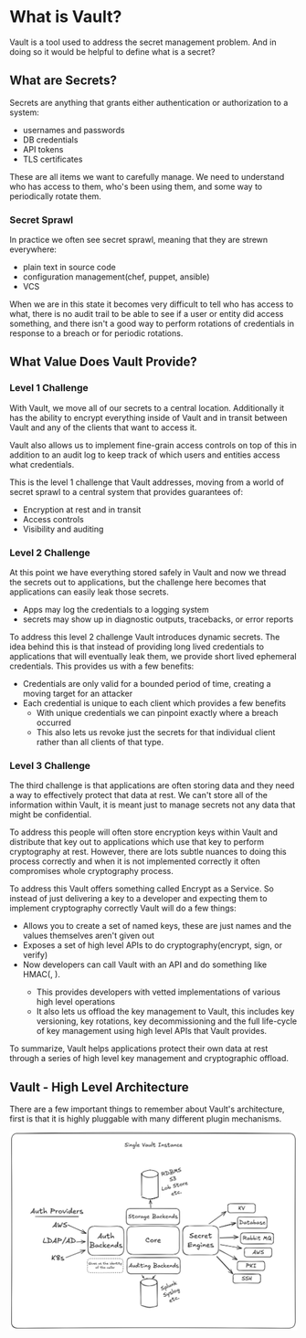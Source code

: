 # What is Vault?
Vault is a tool used to address the secret management problem. And in doing so it would be helpful to define what is a secret?

## What are Secrets?
Secrets are anything that grants either authentication or authorization to a system:
- usernames and passwords
- DB credentials
- API tokens
- TLS certificates

These are all items we want to carefully manage. We need to understand who has access to them, who's been using them, and some way to periodically rotate them.

### Secret Sprawl
In practice we often see secret sprawl, meaning that they are strewn everywhere:
- plain text in source code
- configuration management(chef, puppet, ansible)
- VCS

When we are in this state it becomes very difficult to tell who has access to what, there is no audit trail to be able to see if a user or entity did access something, and there isn't a good way to perform rotations of credentials in response to a breach or for periodic rotations.

## What Value Does Vault Provide?

### Level 1 Challenge
With Vault, we move all of our secrets to a central location. Additionally it has the ability to encrypt everything inside of Vault and in transit between Vault and any of the clients that want to access it.

Vault also allows us to implement fine-grain access controls on top of this in addition to an audit log to keep track of which users and entities access what credentials.

This is the level 1 challenge that Vault addresses, moving from a world of secret sprawl to a central system that provides guarantees of:
- Encryption at rest and in transit
- Access controls
- Visibility and auditing

### Level 2 Challenge
At this point we have everything stored safely in Vault and now we thread the secrets out to applications, but the challenge here becomes that applications can easily leak those secrets.
- Apps may log the credentials to a logging system
- secrets may show up in diagnostic outputs, tracebacks, or error reports

To address this level 2 challenge Vault introduces dynamic secrets. The idea behind this is that instead of providing long lived credentials to applications that will eventually leak them, we provide short lived ephemeral credentials. This provides us with a few benefits:
- Credentials are only valid for a bounded period of time, creating a moving target for an attacker
- Each credential is unique to each client which provides a few benefits
  - With unique credentials we can pinpoint exactly where a breach occurred
  - This also lets us revoke just the secrets for that individual client rather than all clients of that type.

### Level 3 Challenge
The third challenge is that applications are often storing data and they need a way to effectively protect that data at rest. We can't store all of the information within Vault, it is meant just to manage secrets not any data that might be confidential.

To address this people will often store encryption keys within Vault and distribute that key out to applications which use that key to perform cryptography at rest. However, there are lots subtle nuances to doing this process correctly and when it is not implemented correctly it often compromises whole cryptography process.

To address this Vault offers something called Encrypt as a Service. So instead of just delivering a key to a developer and expecting them to implement cryptography correctly Vault will do a few things:
- Allows you to create a set of named keys, these are just names and the values themselves aren't given out
- Exposes a set of high level APIs to do cryptography(encrypt, sign, or verify)
- Now developers can call Vault with an API and do something like HMAC(<key>, <some data>).
  - This provides developers with vetted implementations of various high level operations
  - It also lets us offload the key management to Vault, this includes key versioning, key rotations, key decommissioning and the full life-cycle of key management using high level APIs that Vault provides.

To summarize, Vault helps applications protect their own data at rest through a series of high level key management and cryptographic offload.

## Vault - High Level Architecture
There are a few important things to remember about Vault's architecture, first is that it is highly pluggable with many different plugin mechanisms.

![Vault Architecture](../assets/VaultArchitecture.png)
